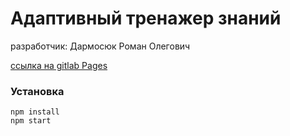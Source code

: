 # Адаптивный тренажер знаний

разработчик: Дармосюк Роман Олегович

[ссылка на gitlab Pages](https://course-work-11c4e9.edu-gitlab.ru/#/dashboard)

### Установка

```
npm install
npm start
```
